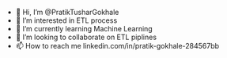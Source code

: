 - 👋 Hi, I’m @PratikTusharGokhale
- 👀 I’m interested in ETL process
- 🌱 I’m currently learning Machine Learning
- 💞️ I’m looking to collaborate on ETL piplines
- 📫 How to reach me linkedin.com/in/pratik-gokhale-284567bb

<!---
PratikTusharGokhale/PratikTusharGokhale is a ✨ special ✨ repository because its `README.md` (this file) appears on your GitHub profile.
You can click the Preview link to take a look at your changes.
--->
